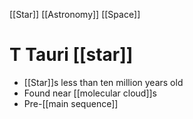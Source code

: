 [[Star]] [[Astronomy]] [[Space]]

# T Tauri [[star]]
- [[Star]]s less than ten million years old
- Found near [[molecular cloud]]s
- Pre-[[main sequence]]